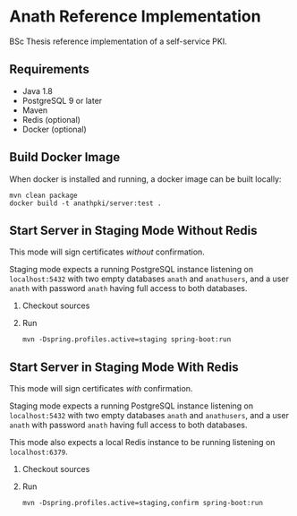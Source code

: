 Anath Reference Implementation
===

BSc Thesis reference implementation of a self-service PKI.
 

Requirements
---

* Java 1.8
* PostgreSQL 9 or later
* Maven
* Redis (optional)
* Docker (optional)

Build Docker Image
---

When docker is installed and running, a docker image can be built locally:

    mvn clean package
    docker build -t anathpki/server:test .

Start Server in Staging Mode Without Redis
---

This mode will sign certificates _without_ confirmation.

Staging mode expects a running PostgreSQL instance listening on `localhost:5432` with two empty databases `anath` and 
`anathusers`, and a user `anath` with password `anath` having full access to both databases.

1. Checkout sources
1. Run

       mvn -Dspring.profiles.active=staging spring-boot:run
       
Start Server in Staging Mode With Redis
---

This mode will sign certificates _with_ confirmation.

Staging mode expects a running PostgreSQL instance listening on `localhost:5432` with two empty databases `anath` and 
`anathusers`, and a user `anath` with password `anath` having full access to both databases.

This mode also expects a local Redis instance to be running listening on `localhost:6379`.

1. Checkout sources
1. Run

       mvn -Dspring.profiles.active=staging,confirm spring-boot:run
